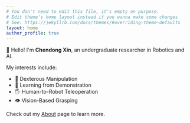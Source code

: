 ```yaml
---
# You don't need to edit this file, it's empty on purpose.
# Edit theme's home layout instead if you wanna make some changes
# See: https://jekyllrb.com/docs/themes/#overriding-theme-defaults
layout: home
author_profile: true
---
```


👋 Hello! I'm **Chendong Xin**, an undergraduate researcher in Robotics and AI.

My interests include:
- 🤖 Dexterous Manipulation
- 🧠 Learning from Demonstration
- 🖐️ Human-to-Robot Teleoperation
- 👁️ Vision-Based Grasping

Check out my [About](/about/) page to learn more.